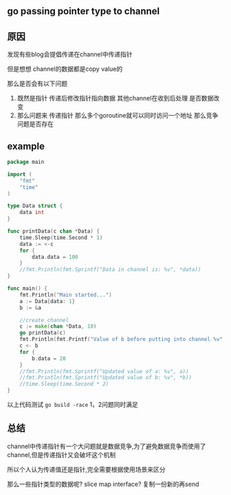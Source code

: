 ## go passing pointer type to channel

## 原因
发现有些blog会提倡传递在channel中传递指针

但是想想 channel的数据都是copy value的

那么是否会有以下问题

1. 既然是指针 传递后修改指针指向数据 其他channel在收到后处理 是否数据改变
2. 那么问题来 传递指针 那么多个goroutine就可以同时访问一个地址 那么竞争问题是否存在

## example
```go
package main

import (
	"fmt"
	"time"
)

type Data struct {
	data int
}

func printData(c chan *Data) {
	time.Sleep(time.Second * 1)
	data := <-c
	for {
		data.data = 100
	}
	//fmt.Println(fmt.Sprintf("Data in channel is: %v", *data))
}

func main() {
	fmt.Println("Main started...")
	a := Data{data: 1}
	b := &a

	//create channel
	c := make(chan *Data, 10)
	go printData(c)
	fmt.Println(fmt.Printf("Value of b before putting into channel %v", *b))
	c <- b
	for {
		b.data = 20
	}
	//fmt.Println(fmt.Sprintf("Updated value of a: %v", a))
	//fmt.Println(fmt.Sprintf("Updated value of b: %v", *b))
	//time.Sleep(time.Second * 2)
}
```

以上代码测试 `go build -race` 1，2问题同时满足

## 总结
channel中传递指针有一个大问题就是数据竞争,为了避免数据竞争而使用了channel,但是传递指针又会破坏这个机制

所以个人认为传递值还是指针,完全需要根据使用场景来区分

那么一些指针类型的数据呢? slice map interface?
复制一份新的再send

